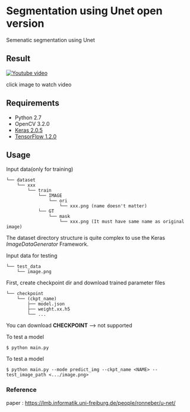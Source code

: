 # Segmentation using Unet open version

Semenatic segmentation using Unet  

## Result

[![Youtube video](https://img.youtube.com/vi/ma1hZMMJL8o/0.jpg)](https://youtu.be/ma1hZMMJL8o)

click image to watch video


## Requirements

- Python 2.7
- OpenCV 3.2.0
- [Keras 2.0.5](https://github.com/fchollet/keras)
- [TensorFlow 1.2.0](https://github.com/tensorflow/tensorflow)

## Usage  

Input data(only for training)

    └── dataset
        └── xxx
            └── train
                └── IMAGE
                    └── ori
                        └── xxx.png (name doesn't matter)
                └── GT
                    └── mask
                        └── xxx.png (It must have same name as original image)

The dataset directory structure is quite complex to use the Keras *ImageDataGenerator* Framework.

Input data for testing

    └── test_data
        └── image.png
        
First, create checkpoint dir and download trained parameter files  

    └── checkpoint
        └── (ckpt_name)
            ├── model.json 
            ├── weight.xx.h5
            └── ...

You can download **CHECKPOINT** --> not supported
  
To test a model

    $ python main.py

To test a model

    $ python main.py --mode predict_img --ckpt_name <NAME> --test_image_path <.../image.png>


### Reference
paper : https://lmb.informatik.uni-freiburg.de/people/ronneber/u-net/  

